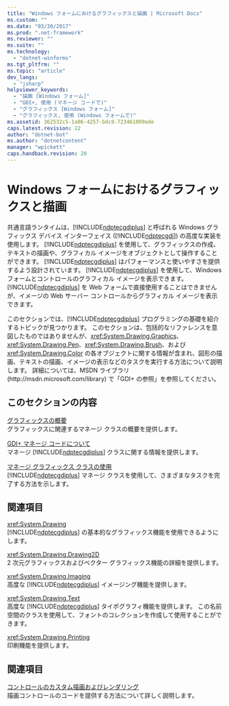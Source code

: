```yaml
---
title: "Windows フォームにおけるグラフィックスと描画 | Microsoft Docs"
ms.custom: ""
ms.date: "03/30/2017"
ms.prod: ".net-framework"
ms.reviewer: ""
ms.suite: ""
ms.technology: 
  - "dotnet-winforms"
ms.tgt_pltfrm: ""
ms.topic: "article"
dev_langs: 
  - "jsharp"
helpviewer_keywords: 
  - "描画 [Windows フォーム]"
  - "GDI+, 使用 (マネージ コードで)"
  - "グラフィックス [Windows フォーム]"
  - "グラフィックス, 使用 (Windows フォームで)"
ms.assetid: 362532c5-1a06-4257-bdc8-723461009ede
caps.latest.revision: 22
author: "dotnet-bot"
ms.author: "dotnetcontent"
manager: "wpickett"
caps.handback.revision: 20
---
```

# Windows フォームにおけるグラフィックスと描画
共通言語ランタイムは、[!INCLUDE[ndptecgdiplus](../../../../includes/ndptecgdiplus-md.md)] と呼ばれる Windows グラフィックス デバイス インターフェイス \([!INCLUDE[ndptecgdi](../../../../includes/ndptecgdi-md.md)]\) の高度な実装を使用します。  [!INCLUDE[ndptecgdiplus](../../../../includes/ndptecgdiplus-md.md)] を使用して、グラフィックスの作成、テキストの描画や、グラフィカル イメージをオブジェクトとして操作することができます。  [!INCLUDE[ndptecgdiplus](../../../../includes/ndptecgdiplus-md.md)] はパフォーマンスと使いやすさを提供するよう設計されています。  [!INCLUDE[ndptecgdiplus](../../../../includes/ndptecgdiplus-md.md)] を使用して、Windows フォームとコントロールのグラフィカル イメージを表示できます。  [!INCLUDE[ndptecgdiplus](../../../../includes/ndptecgdiplus-md.md)] を Web フォームで直接使用することはできませんが、イメージの Web サーバー コントロールからグラフィカル イメージを表示できます。  
  
 このセクションでは、[!INCLUDE[ndptecgdiplus](../../../../includes/ndptecgdiplus-md.md)] プログラミングの基礎を紹介するトピックが見つかります。  このセクションは、包括的なリファレンスを意図したものではありませんが、<xref:System.Drawing.Graphics>、<xref:System.Drawing.Pen>、<xref:System.Drawing.Brush>、および <xref:System.Drawing.Color> の各オブジェクトに関する情報が含まれ、図形の描画、テキストの描画、イメージの表示などのタスクを実行する方法について説明します。  詳細については、MSDN ライブラリ \(http:\/\/msdn.microsoft.com\/library\) で「GDI\+ の参照」を参照してください。  
  
## このセクションの内容  
 [グラフィックスの概要](../../../../docs/framework/winforms/advanced/graphics-overview-windows-forms.md)  
 グラフィックスに関連するマネージ クラスの概要を提供します。  
  
 [GDI\+ マネージ コードについて](../../../../docs/framework/winforms/advanced/about-gdi-managed-code.md)  
 マネージ [!INCLUDE[ndptecgdiplus](../../../../includes/ndptecgdiplus-md.md)] クラスに関する情報を提供します。  
  
 [マネージ グラフィックス クラスの使用](../../../../docs/framework/winforms/advanced/using-managed-graphics-classes.md)  
 [!INCLUDE[ndptecgdiplus](../../../../includes/ndptecgdiplus-md.md)] マネージ クラスを使用して、さまざまなタスクを完了する方法を示します。  
  
## 関連項目  
 <xref:System.Drawing>  
 [!INCLUDE[ndptecgdiplus](../../../../includes/ndptecgdiplus-md.md)] の基本的なグラフィックス機能を使用できるようにします。  
  
 <xref:System.Drawing.Drawing2D>  
 2 次元グラフィックスおよびベクター グラフィックス機能の詳細を提供します。  
  
 <xref:System.Drawing.Imaging>  
 高度な [!INCLUDE[ndptecgdiplus](../../../../includes/ndptecgdiplus-md.md)] イメージング機能を提供します。  
  
 <xref:System.Drawing.Text>  
 高度な [!INCLUDE[ndptecgdiplus](../../../../includes/ndptecgdiplus-md.md)] タイポグラフィ機能を提供します。  この名前空間のクラスを使用して、フォントのコレクションを作成して使用することができます。  
  
 <xref:System.Drawing.Printing>  
 印刷機能を提供します。  
  
## 関連項目  
 [コントロールのカスタム描画およびレンダリング](../../../../docs/framework/winforms/controls/custom-control-painting-and-rendering.md)  
 描画コントロールのコードを提供する方法について詳しく説明します。